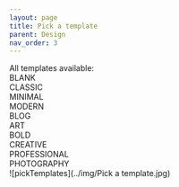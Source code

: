 ```yaml
---
layout: page
title: Pick a template
parent: Design
nav_order: 3
---
```

All templates available:  
BLANK    
CLASSIC    
MINIMAL    
MODERN    
BLOG    
ART    
BOLD    
CREATIVE    
PROFESSIONAL    
PHOTOGRAPHY    
![pickTemplates](../img/Pick a template.jpg)    